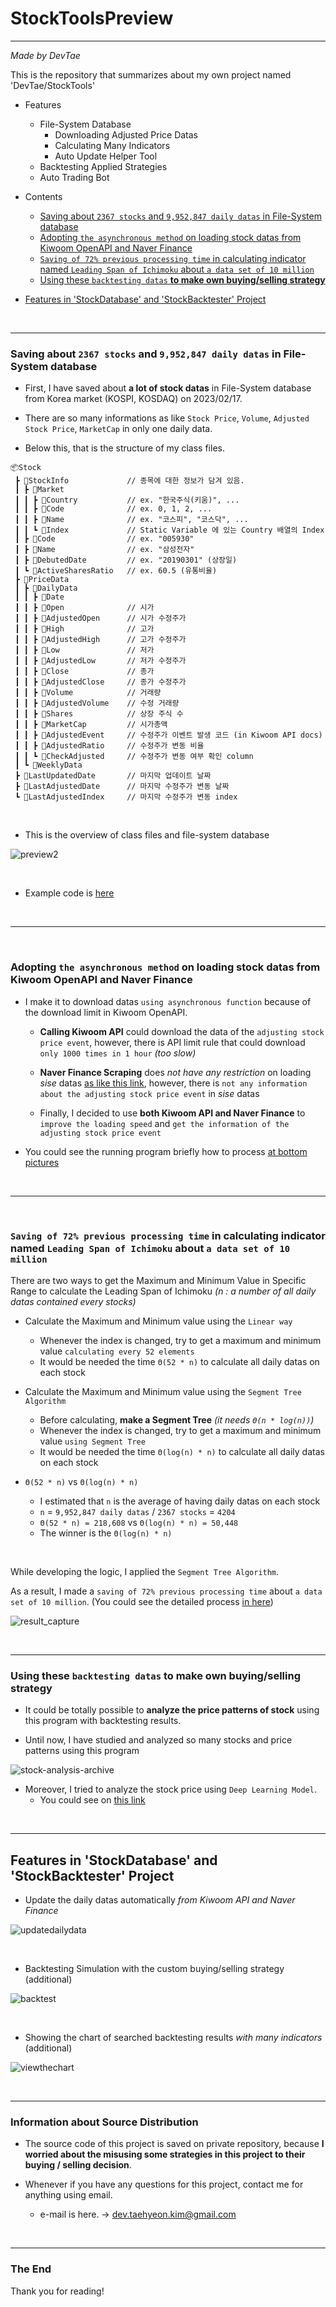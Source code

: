 # StockToolsPreview
-----

*Made by DevTae*

This is the repository that summarizes about my own project named 'DevTae/StockTools'

- Features
  - File-System Database
    - Downloading Adjusted Price Datas
    - Calculating Many Indicators
    - Auto Update Helper Tool
  - Backtesting Applied Strategies
  - Auto Trading Bot

- Contents
  - [Saving about `2367 stocks` and `9,952,847 daily datas` in File-System database](#saving-about-2367-stocks-and-9952847-daily-datas-in-file-system-database)
  - [Adopting `the asynchronous method` on loading stock datas from Kiwoom OpenAPI and Naver Finance](#adopting-the-asynchronous-method-on-loading-stock-datas-from-kiwoom-openapi-and-naver-finance)
  - [`Saving of 72% previous processing time` in calculating indicator named `Leading Span of Ichimoku` about `a data set of 10 million`](#saving-of-72-previous-processing-time-in-calculating-indicator-named-leading-span-of-ichimoku-about-a-data-set-of-10-million)
  - [Using these `backtesting datas` **to make own buying/selling strategy**](#using-these-backtesting-datas-to-make-own-buyingselling-strategy)

- [Features in 'StockDatabase' and 'StockBacktester' Project](#features-in-stockdatabase-and-stockbacktester-project)

  

<br/>

-----

### Saving about `2367 stocks` and `9,952,847 daily datas` in File-System database

- First, I have saved about **a lot of stock datas** in File-System database from Korea market (KOSPI, KOSDAQ) on 2023/02/17.

- There are so many informations as like `Stock Price`, `Volume`, `Adjusted Stock Price`, `MarketCap` in only one daily data.

- Below this, that is the structure of my class files.

```
📦Stock
 ┣ 📂StockInfo             // 종목에 대한 정보가 담겨 있음.
 ┃ ┣ 📂Market
 ┃ ┃ ┣ 📜Country           // ex. "한국주식(키움)", ...
 ┃ ┃ ┣ 📜Code              // ex. 0, 1, 2, ...
 ┃ ┃ ┣ 📜Name              // ex. "코스피", "코스닥", ...
 ┃ ┃ ┗ 📜Index             // Static Variable 에 있는 Country 배열의 Index
 ┃ ┣ 📜Code                // ex. "005930"
 ┃ ┣ 📜Name                // ex. "삼성전자"
 ┃ ┣ 📜DebutedDate         // ex. "20190301" (상장일)
 ┃ ┗ 📜ActiveSharesRatio   // ex. 60.5 (유통비율)
 ┣ 📂PriceData
 ┃ ┣ 📂DailyData
 ┃ ┃ ┣ 📜Date
 ┃ ┃ ┣ 📜Open              // 시가
 ┃ ┃ ┣ 📜AdjustedOpen      // 시가 수정주가
 ┃ ┃ ┣ 📜High              // 고가
 ┃ ┃ ┣ 📜AdjustedHigh      // 고가 수정주가
 ┃ ┃ ┣ 📜Low               // 저가
 ┃ ┃ ┣ 📜AdjustedLow       // 저가 수정주가
 ┃ ┃ ┣ 📜Close             // 종가
 ┃ ┃ ┣ 📜AdjustedClose     // 종가 수정주가
 ┃ ┃ ┣ 📜Volume            // 거래량
 ┃ ┃ ┣ 📜AdjustedVolume    // 수정 거래량
 ┃ ┃ ┣ 📜Shares            // 상장 주식 수
 ┃ ┃ ┣ 📜MarketCap         // 시가총액
 ┃ ┃ ┣ 📜AdjustedEvent     // 수정주가 이벤트 발생 코드 (in Kiwoom API docs)
 ┃ ┃ ┣ 📜AdjustedRatio     // 수정주가 변동 비율
 ┃ ┃ ┗ 📜CheckAdjusted     // 수정주가 변동 여부 확인 column
 ┃ ┗ 📂WeeklyData
 ┣ 📜LastUpdatedDate       // 마지막 업데이트 날짜
 ┣ 📜LastAdjustedDate      // 마지막 수정주가 변동 날짜
 ┗ 📜LastAdjustedIndex     // 마지막 수정주가 변동 index
```

<br/>

- This is the overview of class files and file-system database

![preview2](https://user-images.githubusercontent.com/55177359/211186525-b162f5e3-0e1a-40c0-af47-057d6e3afd78.png)

<br/>

- Example code is [here](https://github.com/DevTae/StockDatabasePreview/blob/main/DownloadDailyDatas.md)

<br/>

-----

<br/>

### Adopting `the asynchronous method` on loading stock datas from Kiwoom OpenAPI and Naver Finance

- I make it to download datas `using asynchronous function` because of the download limit in Kiwoom OpenAPI.

  - **Calling Kiwoom API** could download the data of the `adjusting stock price event`, however, there is API limit rule that could download `only 1000 times in 1 hour` *(too slow)*
  
  - **Naver Finance Scraping** does *not have any restriction* on loading *sise* datas [as like this link](https://finance.naver.com/robots.txt), however, there is `not any information about the adjusting stock price event` in *sise* datas
  
  - Finally, I decided to use **both Kiwoom API and Naver Finance** to `improve the loading speed` and `get the information of the adjusting stock price event`

- You could see the running program briefly how to process [at bottom pictures](#features-in-stockdatabase-project)

<br/>

-----

<br/>

### `Saving of 72% previous processing time` in calculating indicator named `Leading Span of Ichimoku` about `a data set of 10 million`

There are two ways to get the Maximum and Minimum Value in Specific Range to calculate the Leading Span of Ichimoku *(n : a number of all daily datas contained every stocks)*

  - Calculate the Maximum and Minimum value using the `Linear way`
    - Whenever the index is changed, try to get a maximum and minimum value `calculating every 52 elements`
    - It would be needed the time `Θ(52 * n)` to calculate all daily datas on each stock
  
  - Calculate the Maximum and Minimum value using the `Segment Tree Algorithm`
    - Before calculating, **make a Segment Tree** *(it needs `Θ(n * log(n))`)*
    - Whenever the index is changed, try to get a maximum and minimum value `using Segment Tree`
    - It would be needed the time `Θ(log(n) * n)` to calculate all daily datas on each stock
    
  - `Θ(52 * n)` vs `Θ(log(n) * n)`
    - I estimated that `n` is the average of having daily datas on each stock
    - `n` = `9,952,847 daily datas` / `2367 stocks` = `4204`
    - `Θ(52 * n) = 218,608` vs `Θ(log(n) * n) = 50,448`
    - The winner is the `Θ(log(n) * n)`

<br/>

While developing the logic, I applied the `Segment Tree Algorithm`.

As a result, I made a `saving of 72% previous processing time` about `a data set of 10 million`. (You could see the detailed process [in here](https://github.com/DevTae/StockDatabasePreview/blob/main/SegmentTreeAlgorithm.md))

![result_capture](https://user-images.githubusercontent.com/55177359/222949478-7207a194-ed74-4f76-9d83-62f5a7e43ca6.png)

<br/>

-----

### Using these `backtesting datas` **to make own buying/selling strategy**

- It could be totally possible to **analyze the price patterns of stock** using this program with backtesting results.

- Until now, I have studied and analyzed so many stocks and price patterns using this program

![stock-analysis-archive](https://user-images.githubusercontent.com/55177359/222942273-c536fc6c-b441-4672-9667-41a61b0d4110.png)

- Moreover, I tried to analyze the stock price using `Deep Learning Model`.
  - You could see on [this link](https://github.com/DevTae/StockPricePredictionPreview)

<br/>

-----

## Features in 'StockDatabase' and 'StockBacktester' Project

- Update the daily datas automatically *from Kiwoom API and Naver Finance*

![updatedailydata](https://user-images.githubusercontent.com/55177359/222940109-4bb442aa-9ebb-429b-a3f5-9500225dcd30.gif)

<br/>

- Backtesting Simulation with the custom buying/selling strategy (additional)

![backtest](https://user-images.githubusercontent.com/55177359/222940351-1cef5cac-c554-4c6e-b07d-32591530f29f.gif)

<br/>

- Showing the chart of searched backtesting results *with many indicators* (additional)

![viewthechart](https://user-images.githubusercontent.com/55177359/222940379-a8a3c1b3-5ab4-4783-9026-75996ae861fa.gif)

<br/>

-----

### Information about Source Distribution

- The source code of this project is saved on private repository, because **I worried about the misusing some strategies in this project to their buying / selling decision**.

- Whenever if you have any questions for this project, contact me for anything using email.
  - e-mail is here. → dev.taehyeon.kim@gmail.com

<br/>

-----

### The End

Thank you for reading!


